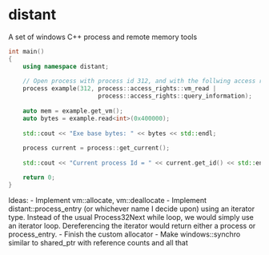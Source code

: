 # distant
A set of windows C++ process and remote memory tools 

```c++
int main()
{
	using namespace distant;
	
	// Open process with process id 312, and with the follwing access rights
	process example(312, process::access_rights::vm_read | 
						 process::access_rights::query_information);
	
	auto mem = example.get_vm();
	auto bytes = example.read<int>(0x400000);
	
	std::cout << "Exe base bytes: " << bytes << std::endl;
	
	process current = process::get_current();
	
	std::cout << "Current process Id = " << current.get_id() << std::endl;

	return 0;
}
```
Ideas:
	- Implement vm::allocate, vm::deallocate
	- Implement distant::process_entry (or whichever name I decide upon) using 
	  an iterator type. Instead of the usual Process32Next while loop, we would 
	  simply use an iterator loop.
	  Dereferencing the iterator would return either a process or process_entry.
	- Finish the custom allocator
	- Make windows::synchro similar to shared_ptr with reference counts and all that